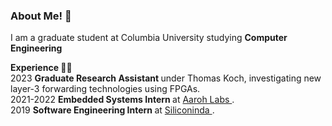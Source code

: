 ### About Me! 👋

I am a graduate student at Columbia University studying <b> Computer Engineering </b> <br>

<b> Experience </b> 👨‍💻 <br>
2023 <b> Graduate Research Assistant </b> under Thomas Koch, investigating new layer-3 forwarding technologies using FPGAs. <br>
2021-2022 <b> Embedded Systems Intern </b> at <a href = "https://aarohlabs.com">Aaroh Labs </a>. <br>
2019 <b> Software Engineering Intern </b> at <a href = "https://www.siliconindia.com"> Siliconinda </a>. <br>
